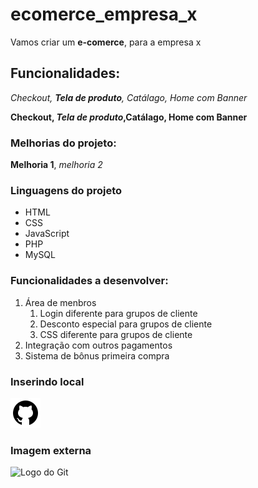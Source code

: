# ecomerce_empresa_x
Vamos criar um **e-comerce**, para a empresa x

## Funcionalidades:

_Checkout, **Tela de produto**, Catálago, Home com Banner_

**Checkout, _Tela de produto_,Catálago, Home com Banner**

### Melhorias do projeto:

__Melhoria 1__, _melhoria 2_

### Linguagens do projeto

* HTML
* CSS
* JavaScript
* PHP
* MySQL

### Funcionalidades a desenvolver:

1. Área de menbros
    1. Login diferente para grupos de cliente
    2. Desconto especial para grupos de cliente
    3. CSS diferente para grupos de cliente
2. Integração com outros pagamentos
3. Sistema de bônus primeira compra

### Inserindo local

![Logo do GitHub](img/icons8-github-48.png)

### Imagem externa

![Logo do Git](https://img.icons8.com/color/512/git.png)